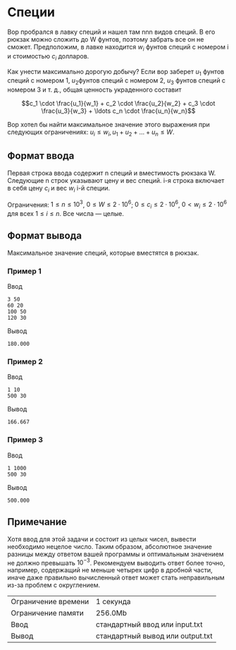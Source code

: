 # Специи

Вор пробрался в лавку специй и нашел там nnn видов специй. В его рюкзак можно сложить до W фунтов, поэтому забрать все он не сможет. Предположим, в лавке находится $w_i$ фунтов специй с номером i и стоимостью $c_i$ долларов.

Как унести максимально дорогую добычу? Если вор заберет $u_1$​ фунтов специй с номером 1, $u_2$​ фунтов специй с номером 2, $u_3$​ фунтов специй с номером 3 и т. д., общая ценность украденного составит 
```math
с_1 \cdot \frac{u_1}{w_1} + с_2 \cdot \frac{u_2}{w_2} + с_3 \cdot \frac{u_3}{w_3} + \ldots c_n \cdot \frac{u_n}{w_n}
```

Вор хотел бы найти максимальное значение этого выражения при следующих ограничениях: $u_i \leq w_i​, u_1+u_2 + \ldots +u_n \leq W$.

## Формат ввода

Первая строка ввода содержит n специй и вместимость рюкзака W. Следующие n строк указывают цену и вес специй. i\-я строка включает в себя цену $c_i$ и вес $w_i$​ i\-й специи.

Ограничения: $1 \leq n \leq 10^3$, $0 \leq W \leq 2 \cdot 10^6$; $0 \leq c_i \leq 2 \cdot 10^6$, $0 < w_i \leq 2 \cdot 10^6$ для всех $1 \leq i \leq n$. Все числа — целые.

## Формат вывода

Максимальное значение специй, которые вместятся в рюкзак.

### Пример 1

Ввод

    3 50
    60 20
    100 50
    120 30
    

Вывод

    180.000
    

### Пример 2

Ввод

    1 10
    500 30
    

Вывод

    166.667
    

### Пример 3

Ввод

    1 1000
    500 30
    

Вывод

    500.000
    

## Примечание

Хотя ввод для этой задачи и состоит из целых чисел, вывести необходимо нецелое число. Таким образом, абсолютное значение разницы между ответом вашей программы и оптимальным значением не должно превышать $10^{-3}$. Рекомендуем выводить ответ более точно, например, содержащий не меньше четырех цифр в дробной части, иначе даже правильно вычисленный ответ может стать неправильным из-за проблем с округлением.


<table>
 <tr class="time-limit">
    <td class="property-title">Ограничение времени</td>
    <td>1&nbsp;секунда</td>
 </tr>
 <tr class="memory-limit">
    <td class="property-title">Ограничение памяти</td>
    <td>256.0Mb</td>
 </tr>
 <tr class="input-file">
    <td class="property-title">Ввод</td>
    <td colspan="1">стандартный ввод или input.txt</td>
 </tr>
 <tr class="output-file">
    <td class="property-title">Вывод</td>
    <td colspan="1">стандартный вывод или output.txt</td>
 </tr>
</table>
